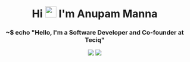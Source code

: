 <h1 align="center">Hi <img src="https://raw.githubusercontent.com/iampavangandhi/iampavangandhi/master/gifs/Hi.gif" width="30px"> I'm Anupam Manna</h1>
<h3 align="center">~$ echo "Hello, I'm a Software Developer and Co-founder at Teciq"</h3>
<p align="center"><img src="https://github-readme-stats.vercel.app/api/top-langs/?username=its7080&theme=tokyonight"/>
 <img src="https://github-readme-stats.vercel.app/api?username=its7080&hide=issues&theme=tokyonight"/>
